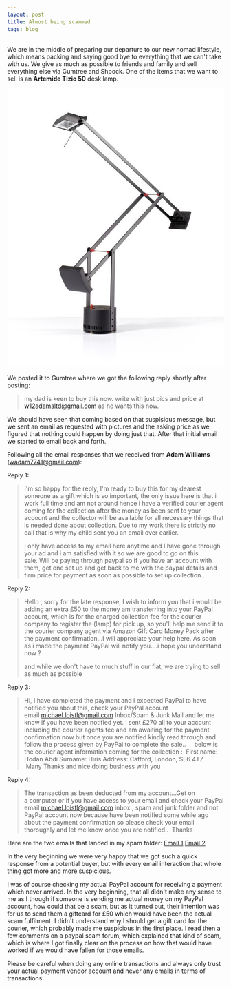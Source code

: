 ```yaml
---
layout: post
title: Almost being scammed
tags: blog
---
```


We are in the middle of preparing our departure to our new nomad lifestyle, which means packing and saying good bye to everything that we can't take with us. We give as much as possible to friends and family and sell everything else via Gumtree and Shpock. One of the items that we want to sell is an **Artemide Tizio 50** desk lamp.

![](/assets/posts/2020-02-09-almost-being-scammed/artemide-tizio-50.jpg)

We posted it to Gumtree where we got the following reply shortly after posting:
> my dad is keen to buy this now. write with just pics and price at w12adamsltd@gmail.com as he wants this now.

We should have seen that coming based on that suspisious message, but we sent an email as requested with pictures and the asking price as we figured that nothing could happen by doing just that. After that initial email we started to email back and forth.

Following all the email responses that we received from **Adam Williams** (wadam7741@gmail.com):

Reply 1:
> I'm so happy for the reply, I'm ready to buy this for my dearest someone as a gift which is so important, the only issue here is that i work full time and am not around hence i have a verified courier agent coming for the collection after the money as been sent to your account and the collector will be available for all necessary things that is needed done about collection. Due to my work there is strictly no call that is why my child sent you an email over earlier.
>
> I only have access to my email here anytime and I have gone through your ad and i am satisfied with it so we are good to go on this sale. Will be paying through paypal so if you have an account with them, get one set up and get back to me with the paypal details and firm price for payment as soon as possible to set up collection..

Reply 2:
> Hello , sorry for the late response, I wish to inform you that i would be adding an extra £50 to the money am transferring into your PayPal account, which is for the charged collection fee for the courier company to register the (lamp) for pick up, so you'll help me send it to the courier company agent via Amazon Gift Card Money Pack after the payment confirmation...I will appreciate your help here. As soon as i made the payment PayPal will notify you....i hope you understand now ?
>
> and while we don't have to much stuff in our flat, we are trying to sell as much as possible

Reply 3:
> Hi, I have completed the payment and i expected PayPal to have notified you about this, check your PayPal account email michael.loistl@gmail.com Inbox/Spam & Junk Mail and let me know if you have been notified yet. i sent £270 all to your account including the courier agents fee and am awaiting for the payment confirmation now but once you are notified kindly read through and follow the process given by PayPal to complete the sale..     below is the courier agent information coming for the collection :  First name: Hodan Abdi Surname: Hiris Address: Catford, London, SE6 4TZ    Many Thanks and nice doing business with you

Reply 4:
> The transaction as been deducted from my account...Get on a computer or if you have access to your email and check your PayPal email michael.loistl@gmail.com inbox , spam and junk folder and not PayPal account now because have been notified some while ago about the payment confirmation so please check your email thoroughly and let me know once you are notified..  Thanks

Here are the two emails that landed in my spam folder:
[Email 1](/assets/posts/2020-02-09-almost-being-scammed/you-ve-received-an-instant-payment-of-270.00-gbp-from-adam-williams.pdf)
[Email 2](/assets/posts/2020-02-09-almost-being-scammed/last-step-to-confirm-payment.pdf)

In the very beginning we were very happy that we got such a quick response from a potential buyer, but with every email interaction that whole thing got more and more suspicious.

I was of course checking my actual PayPal account for receiving a payment which never arrived. In the very beginning, that all didn't make any sense to me as I though if someone is sending me actual money on my PayPal account, how could that be a scam, but as it turned out, their intention was for us to send them a giftcard for £50 which would have been the actual scam fulfilment. I didn't understand why I should get a gift card for the courier, which probably made me suspicious in the first place. I read then a few comments on a paypal scam forum, which explained that kind of scam, which is where I got finally clear on the process on how that would have worked if we would have fallen for those emails.

Please be careful when doing any online transactions and always only  trust your actual payment vendor account and never any emails in terms of transactions.

